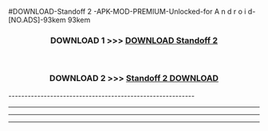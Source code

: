 #DOWNLOAD-Standoff 2 -APK-MOD-PREMIUM-Unlocked-for A n d r o i d-[NO.ADS]-93kem 93kem 



<div align="center">

<h3>DOWNLOAD 1 >>> <a href="https://t.co/FKmqrqFo6t??judul=Standoff 2 ">DOWNLOAD Standoff 2 </a></h3><br>

<h3>DOWNLOAD 2 >>> <a href="https://t.co/FKmqrqFo6t??judul=Standoff 2 ">Standoff 2  DOWNLOAD </a></h3>

</div>
----------------------------------------------------------

----------------------------------------------------------

----------------------------------------------------------

----------------------------------------------------------



